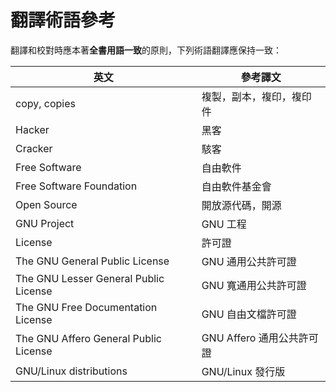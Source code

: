 # 翻譯術語參考

翻譯和校對時應本著**全書用語一致**的原則，下列術語翻譯應保持一致：

| 英文|	參考譯文 |
| --- | --- |
| copy, copies | 複製，副本，複印，複印件|
| Hacker | 黑客 |
| Cracker | 駭客 |
| Free Software | 自由軟件 |
| Free Software Foundation | 自由軟件基金會 |
| Open Source | 開放源代碼，開源|
| GNU Project | GNU 工程 |
| License | 許可證 |
| The GNU General Public License | GNU 通用公共許可證 |
| The GNU Lesser General Public License | GNU 寬通用公共許可證 |
| The GNU Free Documentation License | GNU 自由文檔許可證|
| The GNU Affero General Public License | GNU Affero 通用公共許可證 |
| GNU/Linux distributions | GNU/Linux 發行版 |

